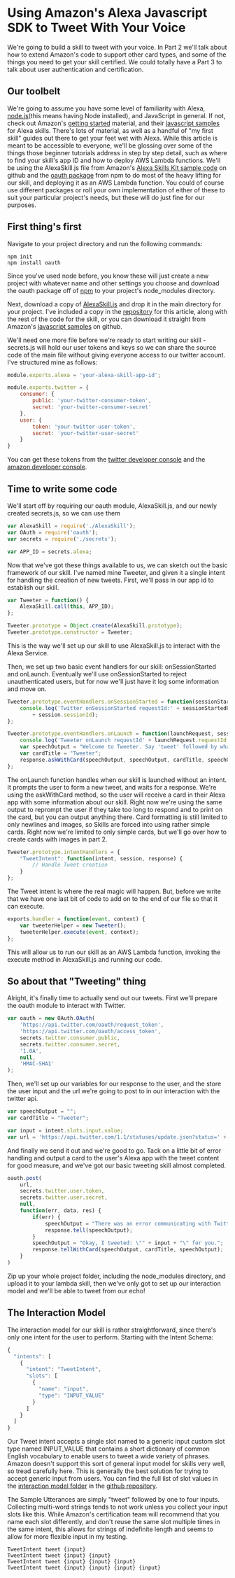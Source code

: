 # Using Amazon's Alexa Javascript SDK to Tweet With Your Voice

We're going to build a skill to tweet with your voice. In Part 2 we'll talk about how to extend Amazon's code to support other card types, and some of the things you need to get your skill certified. We could totally have a Part 3 to talk about user authentication and certification.

## Our toolbelt

We're going to assume you have some level of familiarity with Alexa, [node.js](https://nodejs.org/)(this means having Node installed), and JavaScript in general. If not, check out Amazon's [getting started](https://developer.amazon.com/public/solutions/alexa/alexa-skills-kit/getting-started-guide) material, and their [javascript samples](https://github.com/amzn/alexa-skills-kit-js) for Alexa skills. There's lots of material, as well as a handful of "my first skill" guides out there to get your feet wet with Alexa. While this article is meant to be accessible to everyone, we'll be glossing over some of the things those beginner tutorials address in step by step detail, such as where to find your skill's app ID and how to deploy AWS Lambda functions.
We'll be using the AlexaSkill.js file from Amazon's [Alexa Skills Kit sample code](https://github.com/amzn/alexa-skills-kit-js) on github and the [oauth package](https://www.npmjs.com/package/oauth) from npm to do most of the heavy lifting for our skill, and deploying it as an AWS Lambda function. You could of course use different packages or roll your own implementation of either of these to suit your particular project's needs, but these will do just fine for our purposes.

## First thing's first

Navigate to your project directory and run the following commands:
```
npm init
npm install oauth
```
Since you've used node before, you know these will just create a new project with whatever name and other settings you choose and download the oauth package off of [npm](https://npmjs.com) to your project's node_modules directory.

Next, download a copy of [AlexaSkill.js](https://github.com/jkarbows/tweeter/blob/master/AlexaSkill.js) and drop it in the main directory for your project. I've included a copy in the [repository](https://github.com/jkarbows/tweeter) for this article, along with the rest of the code for the skill, or you can download it straight from Amazon's [javascript samples](https://github.com/amzn/alexa-skills-kit-js/blob/master/samples/savvyConsumer/src/AlexaSkill.js) on github.

We'll need one more file before we're ready to start writing our skill - secrets.js will hold our user tokens and keys so we can share the source code of the main file without giving everyone access to our twitter account. I've structured mine as follows:
```javascript
module.exports.alexa = 'your-alexa-skill-app-id';

module.exports.twitter = {
    consumer: {
        public: 'your-twitter-consumer-token',
        secret: 'your-twitter-consumer-secret'
    },
    user: {
        token: 'your-twitter-user-token',
        secret: 'your-twitter-user-secret'
    }
}
```
You can get these tokens from the [twitter developer console](https://apps.twitter.com/) and the [amazon developer console](https://developer.amazon.com/edw/home.html#/skills/list).

## Time to write some code

We'll start off by requiring our oauth module, AlexaSkill.js, and our newly created secrets.js, so we can use them
```javascript
var AlexaSkill = require('./AlexaSkill');
var OAuth = require('oauth');
var secrets = require('./secrets');

var APP_ID = secrets.alexa;
```
Now that we've got these things available to us, we can sketch out the basic framework of our skill. I've named mine Tweeter, and given it a single intent for handling the creation of new tweets. First, we'll pass in our app id to establish our skill.
```javascript
var Tweeter = function() {
    AlexaSkill.call(this, APP_ID);
};

Tweeter.prototype = Object.create(AlexaSkill.prototype);
Tweeter.prototype.constructor = Tweeter;
```
This is the way we'll set up our skill to use AlexaSkill.js to interact with the Alexa Service.

Then, we set up two basic event handlers for our skill: onSessionStarted and onLaunch. Eventually we'll use onSessionStarted to reject unauthenticated users, but for now we'll just have it log some information and move on.
```javascript
Tweeter.prototype.eventHandlers.onSessionStarted = function(sessionStartedRequest, session) {
    console.log('Twitter onSessionStarted requestId:' + sessionStartedRequest.requestId +', sessionId: '
        + session.sessionId);
};

Tweeter.prototype.eventHandlers.onLaunch = function(launchRequest, session, response) {
    console.log('Tweeter onLaunch requestId' + launchRequest.requestId + ', sessionId: ' + session.sessionId);
    var speechOutput = "Welcome to Tweeter. Say 'tweet' followed by what you'd like me to tweet for you.";
    var cardTitle = "Tweeter";
    response.askWithCard(speechOutput, speechOutput, cardTitle, speechOutput);
};
```
The onLaunch function handles when our skill is launched without an intent. It prompts the user to form a new tweet, and waits for a response. We're using the askWithCard method, so the user will receive a card in their Alexa app with some information about our skill. Right now we're using the same output to reprompt the user if they take too long to respond and to print on the card, but you can output anything there. Card formatting is still limited to only newlines and images, so Skills are forced into using rather simple cards. Right now we're limited to only simple cards, but we'll go over how to create cards with images in part 2.
```javascript
Tweeter.prototype.intentHandlers = {
    "TweetIntent": function(intent, session, response) {
        // Handle Tweet creation
    }
};
```
The Tweet intent is where the real magic will happen. But, before we write that we have one last bit of code to add on to the end of our file so that it can execute.
```javascript
exports.handler = function(event, context) {
    var tweeterHelper = new Tweeter();
    tweeterHelper.execute(event, context);
};
```
This will allow us to run our skill as an AWS Lambda function, invoking the execute method in AlexaSkill.js and running our code.

## So about that "Tweeting" thing

Alright, it's finally time to actually send out our tweets. First we'll prepare the oauth module to interact with Twitter.
```javascript
var oauth = new OAuth.OAuth(
    'https://api.twitter.com/oauth/request_token',
    'https://api.twitter.com/oauth/access_token',
    secrets.twitter.consumer.public,
    secrets.twitter.consumer.secret,
    '1.0A',
    null,
    'HMAC-SHA1'
);
```
Then, we'll set up our variables for our response to the user, and the store the user input and the url we're going to post to in our interaction with the twitter api.
```javascript
var speechOutput = "";
var cardTitle = "Tweeter";

var input = intent.slots.input.value;
var url = 'https://api.twitter.com/1.1/statuses/update.json?status=' + input;
```
And finally we send it out and we're good to go. Tack on a little bit of error handling and output a card to the user's Alexa app with the tweet content for good measure, and we've got our basic tweeting skill almost completed.
```javascript
oauth.post(
    url,
    secrets.twitter.user.token,
    secrets.twitter.user.secret,
    null,
    function(err, data, res) {
        if(err) {
            speechOutput = "There was an error communicating with Twitter. Try again later.";
            response.tell(speechOutput);
        }
        speechOutput = "Okay, I tweeted: \"" + input + "\" for you.";
        response.tellWithCard(speechOutput, cardTitle, speechOutput);
    }
)
```
Zip up your whole project folder, including the node_modules directory, and upload it to your lambda skill, then we've only got to set up our interaction model and we'll be able to tweet from our echo!

## The Interaction Model

The interaction model for our skill is rather straightforward, since there's only one intent for the user to perform. Starting with the Intent Schema:
```javascript
{
  "intents": [
    {
      "intent": "TweetIntent",
      "slots": [
        {
          "name": "input",
          "type": "INPUT_VALUE"
        }
      ]
    }
  ]
}
```
Our Tweet intent accepts a single slot named to a generic input custom slot type named INPUT_VALUE that contains a short dictionary of common English vocabulary to enable users to tweet a wide variety of phrases. Amazon doesn't support this sort of general input model for skills very well, so tread carefully here. This is generally the best solution for trying to accept generic input from users. You can find the full list of slot values in the [interaction model folder](https://github.com/jkarbows/tweeter/tree/master/interaction-model) in the [github repository](https://github.com/jkarbows/tweeter).

The Sample Utterances are simply "tweet" followed by one to four inputs. Collecting multi-word strings tends to not work unless you collect your input slots like this. While Amazon's certification team will recommend that you name each slot differently, and don't reuse the same slot multiple times in the same intent, this allows for strings of indefinite length and seems to allow for more flexible input in my testing.
```
TweetIntent tweet {input}
TweetIntent tweet {input} {input}
TweetIntent tweet {input} {input} {input}
TweetIntent tweet {input} {input} {input} {input}
```

